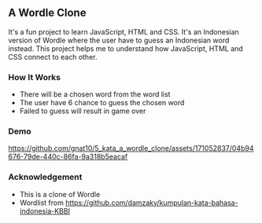 ## A Wordle Clone
It's a fun project to learn JavaScript, HTML and CSS. It's an Indonesian version of Wordle where the user have to guess an Indonesian word instead. This project helps me to understand how JavaScript, HTML and CSS connect to each other.
### How It Works
- There will be a chosen word from the word list
- The user have 6 chance to guess the chosen word
- Failed to guess will result in game over
### Demo
https://github.com/gnat10/5_kata_a_wordle_clone/assets/171052837/04b94676-79de-440c-86fa-9a318b5eacaf
### Acknowledgement
- This is a clone of Wordle
- Wordlist from https://github.com/damzaky/kumpulan-kata-bahasa-indonesia-KBBI
